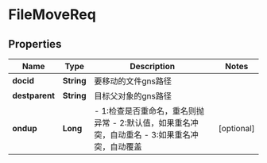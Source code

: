 # FileMoveReq

## Properties
Name | Type | Description | Notes
------------ | ------------- | ------------- | -------------
**docid** | **String** | 要移动的文件gns路径 | 
**destparent** | **String** | 目标父对象的gns路径 | 
**ondup** | **Long** | - 1:检查是否重命名，重名则抛异常  - 2:默认值，如果重名冲突，自动重名  - 3:如果重名冲突，自动覆盖   |  [optional]
